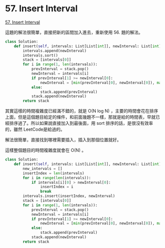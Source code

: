 # 57. Insert Interval

[57. Insert Interval](https://leetcode.com/problems/insert-interval/)

這題的解法很簡單，直接把新的區間加入進去，重新使用 56. 題的解法。

```python
class Solution:
    def insert(self, intervals: List[List[int]], newInterval: List[int]) -> List[List[int]]:
        intervals.append(newInterval)
        intervals.sort()
        stack = [intervals[0]]
        for i in range(1, len(intervals)):
            prevInterval = stack.pop()
            newInterval = intervals[i]
            if prevInterval[1] >= newInterval[0]:
                newInterval = [min(prevInterval[0], newInterval[0]), max(prevInterval[1], newInterval[1])]
            else:
                stack.append(prevInterval)
            stack.append(newInterval)
        return stack
```

其實這樣的時間複雜度已經滿不錯的，就是 O\(N log N\) ，主要的時間會花在排序上面，但是這個題目給定的條件，和前面幾題不一樣，那就是給的時間表，早就已經排序過了。所以如果說直接加入到最後面，用 sort 排序的話，是很沒有效率的，雖然 LeetCode是給過的。

解法很簡單，直接找到哪裡需要插入，插入到那個位置就好。

這樣整個題目的時間複雜度就會在 O\(N\) 。

```python
class Solution:
    def insert(self, intervals: List[List[int]], newInterval: List[int]) -> List[List[int]]:
        new_intervals = []
        insertIndex = len(intervals)
        for i in range(len(intervals)):
            if intervals[i][0] > newInterval[0]:
                insertIndex = i
                break
        intervals.insert(insertIndex, newInterval)
        stack = [intervals[0]]
        for i in range(1, len(intervals)):
            prevInterval = stack.pop()
            newInterval = intervals[i]
            if prevInterval[1] >= newInterval[0]:
                newInterval = [min(prevInterval[0], newInterval[0]), max(prevInterval[1], newInterval[1])]
            else:
                stack.append(prevInterval)
            stack.append(newInterval)
        return stack
```

